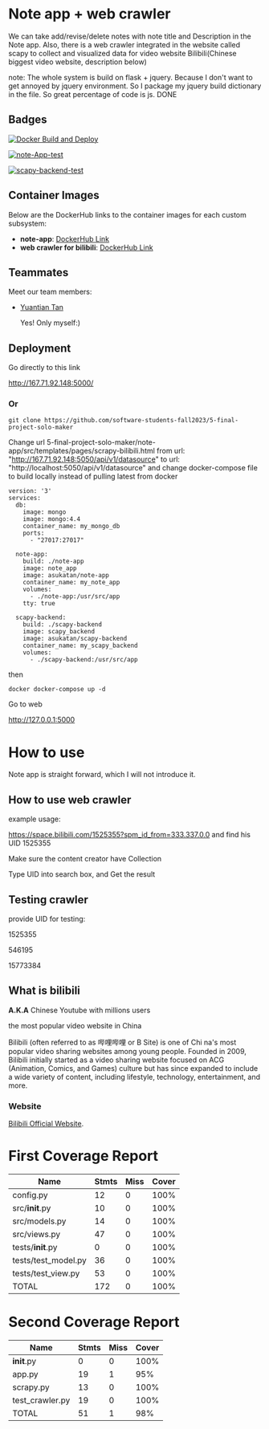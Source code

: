 # Note app + web crawler

We can take add/revise/delete notes with note title and Description in the Note app. Also, there is a web crawler integrated in the website called scapy to collect and visualized data for video website Bilibili(Chinese biggest video website, description below) 

note: The whole system is build on flask + jquery. Because I don't want to get annoyed by jquery environment. So I package my jquery build dictionary in the file. So great percentage of code is js. 
DONE

## Badges

[![Docker Build and Deploy](https://github.com/software-students-fall2023/5-final-project-solo-maker/actions/workflows/deploy.yml/badge.svg)](https://github.com/software-students-fall2023/5-final-project-solo-maker/actions/workflows/deploy.yml)

[![note-App-test](https://github.com/software-students-fall2023/5-final-project-solo-maker/actions/workflows/note_app_test.yml/badge.svg?branch=test-branch)](https://github.com/software-students-fall2023/5-final-project-solo-maker/actions/workflows/note_app_test.yml)

[![scapy-backend-test](https://github.com/software-students-fall2023/5-final-project-solo-maker/actions/workflows/scapy_backend_test.yml/badge.svg)](https://github.com/software-students-fall2023/5-final-project-solo-maker/actions/workflows/scapy_backend_test.yml)

## Container Images

Below are the DockerHub links to the container images for each custom subsystem:

- **note-app**: [DockerHub Link](https://hub.docker.com/r/asukatan/note-app)
- **web crawler for bilibili**: [DockerHub Link](https://hub.docker.com/r/asukatan/scapy-backend)

## Teammates

Meet our team members:

- [Yuantian Tan](https://github.com/AsukaTan)

  Yes! Only myself:)

## Deployment

Go directly to this link

http://167.71.92.148:5000/

### Or

```
git clone https://github.com/software-students-fall2023/5-final-project-solo-maker
```

Change url 5-final-project-solo-maker/note-app/src/templates/pages/scrapy-bilibili.html
from  url: "http://167.71.92.148:5050/api/v1/datasource" to url: "http://localhost:5050/api/v1/datasource"
and change docker-compose file to build locally instead of pulling latest from docker

```
version: '3'
services:
  db:
    image: mongo
    image: mongo:4.4
    container_name: my_mongo_db
    ports: 
      - "27017:27017"

  note-app:
    build: ./note-app
    image: note_app
    image: asukatan/note-app
    container_name: my_note_app
    volumes:
      - ./note-app:/usr/src/app
    tty: true

  scapy-backend:
    build: ./scapy-backend
    image: scapy_backend
    image: asukatan/scapy-backend
    container_name: my_scapy_backend
    volumes:
      - ./scapy-backend:/usr/src/app
```
then
```
docker docker-compose up -d
```

Go to web

http://127.0.0.1:5000

# How to use

Note app is straight forward, which I will not introduce it.

## How to use web crawler

example usage: 

https://space.bilibili.com/1525355?spm_id_from=333.337.0.0 and find his UID 1525355

Make sure the content creator have Collection

Type UID into search box, and Get the result

## Testing crawler

provide UID for testing:

1525355

546195

15773384

## What is bilibili

**A.K.A** Chinese Youtube with millions users

the most popular video website in China

Bilibili (often referred to as 哔哩哔哩 or B Site) is one of Chi	na's most popular video sharing websites among young people. Founded in 2009, Bilibili initially started as a video sharing website focused on ACG (Animation, Comics, and Games) culture but has since expanded to include a wide variety of content, including lifestyle, technology, entertainment, and more.

### Website

[Bilibili Official Website](https://www.bilibili.com).

# First Coverage Report
| Name                | Stmts | Miss | Cover |
|---------------------|-------|------|-------|
| config.py           | 12    | 0    | 100%  |
| src/__init__.py     | 10    | 0    | 100%  |
| src/models.py       | 14    | 0    | 100%  |
| src/views.py        | 47    | 0    | 100%  |
| tests/__init__.py   | 0     | 0    | 100%  |
| tests/test_model.py | 36    | 0    | 100%  |
| tests/test_view.py  | 53    | 0    | 100%  |
| TOTAL               | 172   | 0    | 100%  |
# Second Coverage Report
| Name           | Stmts | Miss | Cover |
|----------------|-------|------|-------|
| __init__.py    | 0     | 0    | 100%  |
| app.py         | 19    | 1    | 95%   |
| scrapy.py      | 13    | 0    | 100%  |
| test_crawler.py| 19    | 0    | 100%  |
| TOTAL          | 51    | 1    | 98%   |



